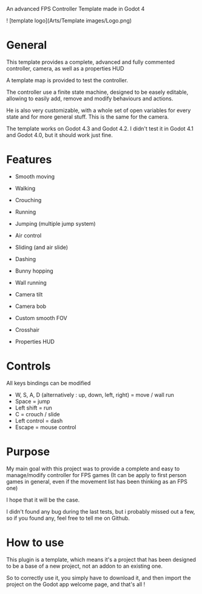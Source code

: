 
An advanced FPS Controller Template made in Godot 4

! [template logo](Arts/Template images/Logo.png)


# **General**


This template provides a complete, advanced and fully commented controller, camera, as well as a properties HUD

A template map is provided to test the controller.

The controller use a finite state machine, designed to be easely editable, allowing to easily add, remove and modify behaviours and actions.

He is also very customizable, with a whole set of open variables for every state and for more general stuff. This is the same for the camera.

The template works on Godot 4.3 and Godot 4.2.
I didn't test it in Godot 4.1 and Godot 4.0, but it should work just fine.


# **Features**

 - Smooth moving
 - Walking
 - Crouching
 - Running
 - Jumping (multiple jump system)
 - Air control
 - Sliding (and air slide)
 - Dashing
 - Bunny hopping
 - Wall running

 - Camera tilt
 - Camera bob
 - Custom smooth FOV
   
 - Crosshair
 - Properties HUD


# **Controls**


All keys bindings can be modified

- W, S, A, D (alternatively : up, down, left, right) = move / wall run
- Space = jump
- Left shift = run
- C = crouch / slide
- Left control = dash
- Escape = mouse control

  
# **Purpose**


My main goal with this project was to provide a complete and easy to manage/modify controller for FPS games (It can be apply to first person games in general, even if the movement list has been thinking as an FPS one)

I hope that it will be the case.

I didn't found any bug during the last tests, but i probably missed out a few, so if you found any, feel free to tell me on Github.


# **How to use**


This plugin is a template, which means it's a project that has been designed to be a base of a new project, not an addon to an existing one.

So to correctly use it, you simply have to download it, and then import the project on the Godot app welcome page, and that's all !
 
 
